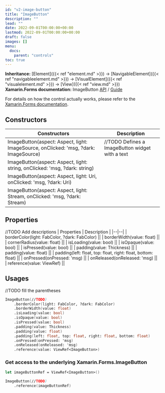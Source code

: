 ```yaml
---
id: "v2-image-button"
title: "ImageButton"
description: ""
lead: ""
date: 2022-09-01T00:00:00+00:00
lastmod: 2022-09-01T00:00:00+00:00
draft: false
images: []
menu:
  docs:
    parent: "controls"
toc: true
---
```


**Inheritance:** [Element]({{< ref "element.md" >}}) -> [NavigableElement]({{< ref "navigableelement.md" >}}) -> [VisualElement]({{< ref "visualelement.md" >}}) -> [View]({{< ref "view.md" >}})  
**Xamarin.Forms documentation:** ImageButton [API](https://docs.microsoft.com/en-us/dotnet/api/xamarin.forms.imagebutton) / [Guide](https://docs.microsoft.com/en-us/xamarin/xamarin-forms/user-interface/imagebutton)

For details on how the control actually works, please refer to the [Xamarin.Forms documentation](https://docs.microsoft.com/en-us/xamarin/xamarin-forms/user-interface/imagebutton).

## Constructors

| Constructors | Description |
|--|--|
| ImageButton(aspect: Aspect, light: ImageSource, onClicked: 'msg, ?dark: ImageSource) | //TODO Defines a ImageButton widget with a text |
| ImageButton(aspect: Aspect, light: string, onClicked: 'msg, ?dark: string) | | // TODO
| ImageButton(aspect: Aspect, light: Uri, onClicked: 'msg, ?dark: Uri) || // TODO
| ImageButton(aspect: Aspect, light: Stream, onClicked: 'msg, ?dark: Stream) || //TODO


## Properties
//TODO Add descriptions 
| Properties | Description |
|--|--|
| borderColor(light: FabColor, ?dark: FabColor) ||
| borderWidth(value: float) ||
| cornerRadius(value: float) ||
| isLoading(value: bool) ||
| isOpaque(value: bool) ||
| isPressed(value: bool) ||
| padding(value: Thickness) ||
| padding(value: float) ||
| padding(left: float, top: float, right: float, bottom: float) ||
| onPressed(onPressed: 'msg) ||
| onReleased(onReleased: 'msg) ||
| reference(value: ViewRef<ImageButton>) ||


## Usages
//TODO fill the parentheses
```fs
ImageButton(//TODO)
    .borderColor(light: FabColor, ?dark: FabColor) 
    .borderWidth(value: float) 
    .isLoading(value: bool) 
    .isOpaque(value: bool) 
    .isPressed(value: bool) 
    .padding(value: Thickness) 
    .padding(value: float) 
    .padding(left: float, top: float, right: float, bottom: float) 
    .onPressed(onPressed: 'msg) 
    .onReleased(onReleased: 'msg) 
    .reference(value: ViewRef<ImageButton>) 
```

### Get access to the underlying Xamarin.Forms.ImageButton

```fs
let imageButtonRef = ViewRef<ImageButton>()

ImageButton(//TODO)
    .reference(imageButtonRef)
```
